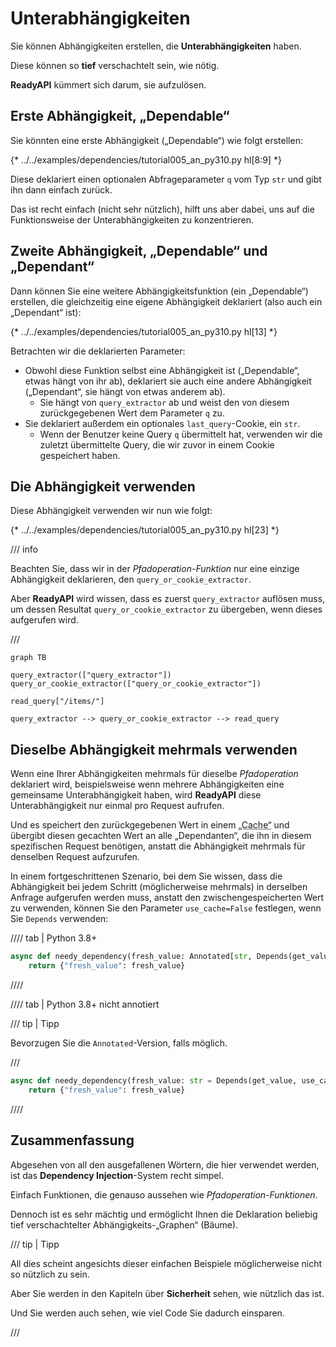 # Unterabhängigkeiten

Sie können Abhängigkeiten erstellen, die **Unterabhängigkeiten** haben.

Diese können so **tief** verschachtelt sein, wie nötig.

**ReadyAPI** kümmert sich darum, sie aufzulösen.

## Erste Abhängigkeit, „Dependable“

Sie könnten eine erste Abhängigkeit („Dependable“) wie folgt erstellen:

{* ../../examples/dependencies/tutorial005_an_py310.py hl[8:9] *}

Diese deklariert einen optionalen Abfrageparameter `q` vom Typ `str` und gibt ihn dann einfach zurück.

Das ist recht einfach (nicht sehr nützlich), hilft uns aber dabei, uns auf die Funktionsweise der Unterabhängigkeiten zu konzentrieren.

## Zweite Abhängigkeit, „Dependable“ und „Dependant“

Dann können Sie eine weitere Abhängigkeitsfunktion (ein „Dependable“) erstellen, die gleichzeitig eine eigene Abhängigkeit deklariert (also auch ein „Dependant“ ist):

{* ../../examples/dependencies/tutorial005_an_py310.py hl[13] *}

Betrachten wir die deklarierten Parameter:

* Obwohl diese Funktion selbst eine Abhängigkeit ist („Dependable“, etwas hängt von ihr ab), deklariert sie auch eine andere Abhängigkeit („Dependant“, sie hängt von etwas anderem ab).
    * Sie hängt von `query_extractor` ab und weist den von diesem zurückgegebenen Wert dem Parameter `q` zu.
* Sie deklariert außerdem ein optionales `last_query`-Cookie, ein `str`.
    * Wenn der Benutzer keine Query `q` übermittelt hat, verwenden wir die zuletzt übermittelte Query, die wir zuvor in einem Cookie gespeichert haben.

## Die Abhängigkeit verwenden

Diese Abhängigkeit verwenden wir nun wie folgt:

{* ../../examples/dependencies/tutorial005_an_py310.py hl[23] *}

/// info

Beachten Sie, dass wir in der *Pfadoperation-Funktion* nur eine einzige Abhängigkeit deklarieren, den `query_or_cookie_extractor`.

Aber **ReadyAPI** wird wissen, dass es zuerst `query_extractor` auflösen muss, um dessen Resultat `query_or_cookie_extractor` zu übergeben, wenn dieses aufgerufen wird.

///

```mermaid
graph TB

query_extractor(["query_extractor"])
query_or_cookie_extractor(["query_or_cookie_extractor"])

read_query["/items/"]

query_extractor --> query_or_cookie_extractor --> read_query
```

## Dieselbe Abhängigkeit mehrmals verwenden

Wenn eine Ihrer Abhängigkeiten mehrmals für dieselbe *Pfadoperation* deklariert wird, beispielsweise wenn mehrere Abhängigkeiten eine gemeinsame Unterabhängigkeit haben, wird **ReadyAPI** diese Unterabhängigkeit nur einmal pro Request aufrufen.

Und es speichert den zurückgegebenen Wert in einem <abbr title="Mechanismus, der bereits berechnete/generierte Werte zwischenspeichert, um sie später wiederzuverwenden, anstatt sie erneut zu berechnen.">„Cache“</abbr> und übergibt diesen gecachten Wert an alle „Dependanten“, die ihn in diesem spezifischen Request benötigen, anstatt die Abhängigkeit mehrmals für denselben Request aufzurufen.

In einem fortgeschrittenen Szenario, bei dem Sie wissen, dass die Abhängigkeit bei jedem Schritt (möglicherweise mehrmals) in derselben Anfrage aufgerufen werden muss, anstatt den zwischengespeicherten Wert zu verwenden, können Sie den Parameter `use_cache=False` festlegen, wenn Sie `Depends` verwenden:

//// tab | Python 3.8+

```Python hl_lines="1"
async def needy_dependency(fresh_value: Annotated[str, Depends(get_value, use_cache=False)]):
    return {"fresh_value": fresh_value}
```

////

//// tab | Python 3.8+ nicht annotiert

/// tip | Tipp

Bevorzugen Sie die `Annotated`-Version, falls möglich.

///

```Python hl_lines="1"
async def needy_dependency(fresh_value: str = Depends(get_value, use_cache=False)):
    return {"fresh_value": fresh_value}
```

////

## Zusammenfassung

Abgesehen von all den ausgefallenen Wörtern, die hier verwendet werden, ist das **Dependency Injection**-System recht simpel.

Einfach Funktionen, die genauso aussehen wie *Pfadoperation-Funktionen*.

Dennoch ist es sehr mächtig und ermöglicht Ihnen die Deklaration beliebig tief verschachtelter Abhängigkeits-„Graphen“ (Bäume).

/// tip | Tipp

All dies scheint angesichts dieser einfachen Beispiele möglicherweise nicht so nützlich zu sein.

Aber Sie werden in den Kapiteln über **Sicherheit** sehen, wie nützlich das ist.

Und Sie werden auch sehen, wie viel Code Sie dadurch einsparen.

///
